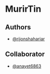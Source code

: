 # M u r i r T i n 
 
## Authors
- [@rijonshahariar](https://github.com/rijonshahariar)
## Collaborator
- [@anayet6863](https://github.com/anayet6863)


